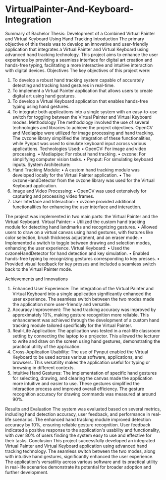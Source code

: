 # VirtualPainter-And-Keyboard-Integration

Summary of Bachelor Thesis: Development of a Combined Virtual Painter and Virtual Keyboard Using Hand Tracking
Introduction
The primary objective of this thesis was to develop an innovative and user-friendly application that integrates a Virtual Painter and Virtual Keyboard using advanced hand tracking technology. This project aims to enhance the user experience by providing a seamless interface for digital art creation and hands-free typing, facilitating a more interactive and intuitive interaction with digital devices.
Objectives
The key objectives of this project were:
1.	To develop a robust hand tracking system capable of accurately detecting and tracking hand gestures in real-time.
2.	To implement a Virtual Painter application that allows users to create digital art using hand gestures.
3.	To develop a Virtual Keyboard application that enables hands-free typing using hand gestures.
4.	To integrate both applications into a single system with an easy-to-use switch for toggling between the Virtual Painter and Virtual Keyboard modes.
Methodology
The methodology involved the use of several technologies and libraries to achieve the project objectives. OpenCV and Mediapipe were utilized for image processing and hand tracking. The cvzone library simplified the integration of these functionalities, while Pynput was used to simulate keyboard input across various applications.
Technologies Used:
•	OpenCV: For image and video processing.
•	Mediapipe: For robust hand tracking.
•	cvzone: For simplifying computer vision tasks.
•	Pynput: For simulating keyboard inputs.
System Architecture:
1.	Hand Tracking Module:
•	A custom hand tracking module was developed locally for the Virtual Painter application.
•	The cvzoneHandDetector from the cvzone library was used for the Virtual Keyboard application.
2.	Image and Video Processing:
•	OpenCV was used extensively for capturing and processing video frames.
3.	User Interface and Interaction:
•	cvzone provided additional functionalities for enhancing the user interface and interaction.


The project was implemented in two main parts: the Virtual Painter and the Virtual Keyboard.
Virtual Painter:
•	Utilized the custom hand tracking module for detecting hand landmarks and recognizing gestures.
•	Allowed users to draw on a virtual canvas using hand gestures, with features like color selection, brush thickness adjustment, and an eraser mode.
•	Implemented a switch to toggle between drawing and selection modes, enhancing the user experience.
Virtual Keyboard:
•	Used the cvzoneHandDetector for hand detection and key simulation.
•	Enabled hands-free typing by recognizing gestures corresponding to key presses.
•	Provided visual feedback for key presses and included a seamless switch back to the Virtual Painter mode.

Achievements and Innovations
1.	Enhanced User Experience: The integration of the Virtual Painter and Virtual Keyboard into a single application significantly enhanced the user experience. The seamless switch between the two modes made the application more user-friendly and versatile.
2.	Accuracy Improvement: The hand tracking accuracy was improved by approximately 10%, making gesture recognition more reliable. This enhancement was achieved through the development of a custom hand tracking module tailored specifically for the Virtual Painter.
3.	Real-Life Application: The application was tested in a real-life classroom setting by connecting the laptop to a projector. This allowed the lecturer to write and draw on the screen using hand gestures, demonstrating the practical utility of the application.
4.	Cross-Application Usability: The use of Pynput enabled the Virtual Keyboard to be used across various software, applications, and browsers. This versatility makes the application useful for typing or browsing in different contexts.
5.	Intuitive Hand Gestures: The implementation of specific hand gestures for selecting, drawing, and clearing the canvas made the application more intuitive and easier to use. These gestures simplified the interaction process and improved overall efficiency. The gesture recognition accuracy for drawing commands was measured at around 90%.
   
Results and Evaluation
The system was evaluated based on several metrics, including hand detection accuracy, user feedback, and performance in real-life scenarios. The enhanced hand tracking module improved detection accuracy by 10%, ensuring reliable gesture recognition. User feedback indicated a positive response to the application's usability and functionality, with over 80% of users finding the system easy to use and effective for their tasks.
Conclusion
This project successfully developed an integrated Virtual Painter and Virtual Keyboard application using advanced hand tracking technology. The seamless switch between the two modes, along with intuitive hand gestures, significantly enhanced the user experience. The application's versatility across various software and its practical utility in real-life scenarios demonstrate its potential for broader adoption and further development.
